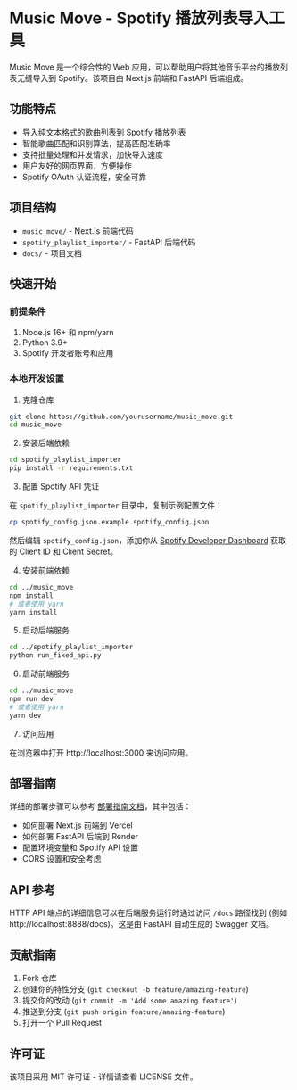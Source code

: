 # Music Move - Spotify 播放列表导入工具

Music Move 是一个综合性的 Web 应用，可以帮助用户将其他音乐平台的播放列表无缝导入到 Spotify。该项目由 Next.js 前端和 FastAPI 后端组成。

## 功能特点

- 导入纯文本格式的歌曲列表到 Spotify 播放列表
- 智能歌曲匹配和识别算法，提高匹配准确率
- 支持批量处理和并发请求，加快导入速度
- 用户友好的网页界面，方便操作
- Spotify OAuth 认证流程，安全可靠

## 项目结构

- `music_move/` - Next.js 前端代码
- `spotify_playlist_importer/` - FastAPI 后端代码
- `docs/` - 项目文档

## 快速开始

### 前提条件

1. Node.js 16+ 和 npm/yarn
2. Python 3.9+
3. Spotify 开发者账号和应用

### 本地开发设置

1. 克隆仓库

```bash
git clone https://github.com/yourusername/music_move.git
cd music_move
```

2. 安装后端依赖

```bash
cd spotify_playlist_importer
pip install -r requirements.txt
```

3. 配置 Spotify API 凭证

在 `spotify_playlist_importer` 目录中，复制示例配置文件：

```bash
cp spotify_config.json.example spotify_config.json
```

然后编辑 `spotify_config.json`，添加你从 [Spotify Developer Dashboard](https://developer.spotify.com/dashboard/) 获取的 Client ID 和 Client Secret。

4. 安装前端依赖

```bash
cd ../music_move
npm install
# 或者使用 yarn
yarn install
```

5. 启动后端服务

```bash
cd ../spotify_playlist_importer
python run_fixed_api.py
```

6. 启动前端服务

```bash
cd ../music_move
npm run dev
# 或者使用 yarn
yarn dev
```

7. 访问应用

在浏览器中打开 http://localhost:3000 来访问应用。

## 部署指南

详细的部署步骤可以参考 [部署指南文档](docs/deployment_guide.md)，其中包括：

- 如何部署 Next.js 前端到 Vercel
- 如何部署 FastAPI 后端到 Render
- 配置环境变量和 Spotify API 设置
- CORS 设置和安全考虑

## API 参考

HTTP API 端点的详细信息可以在后端服务运行时通过访问 `/docs` 路径找到 (例如 http://localhost:8888/docs)。这是由 FastAPI 自动生成的 Swagger 文档。

## 贡献指南

1. Fork 仓库
2. 创建你的特性分支 (`git checkout -b feature/amazing-feature`)
3. 提交你的改动 (`git commit -m 'Add some amazing feature'`)
4. 推送到分支 (`git push origin feature/amazing-feature`)
5. 打开一个 Pull Request

## 许可证

该项目采用 MIT 许可证 - 详情请查看 LICENSE 文件。 